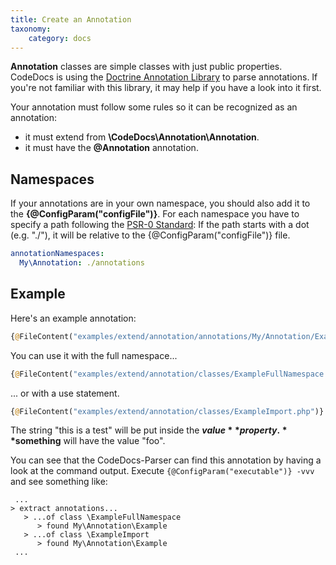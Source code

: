 ```yaml
---
title: Create an Annotation
taxonomy:
    category: docs
---
```


**Annotation** classes are simple classes with just public properties. CodeDocs is using the
[Doctrine Annotation Library](http://doctrine-common.readthedocs.org/en/latest/reference/annotations.html)
to parse annotations. If you're not familiar with this library, it may help if you have a look into it first.

Your annotation must follow some rules so it can be recognized as an annotation:

- it must extend from **\CodeDocs\Annotation\Annotation**.
- it must have the **@Annotation** annotation.


## Namespaces

If your annotations are in your own namespace, you should also add it to the **{@ConfigParam("configFile")}**.
For each namespace you have to specify a path following the [PSR-0 Standard](http://www.php-fig.org/psr/psr-0/):
If the path starts with a dot (e.g. "./"), it will be relative to the {@ConfigParam("configFile")} file.

```yaml
annotationNamespaces:
  My\Annotation: ./annotations
```


## Example

Here's an example annotation:

```php
{@FileContent("examples/extend/annotation/annotations/My/Annotation/Example.php")}
```

You can use it with the full namespace...

```php
{@FileContent("examples/extend/annotation/classes/ExampleFullNamespace.php")}
```

... or with a use statement.

```php
{@FileContent("examples/extend/annotation/classes/ExampleImport.php")}
```

The string "this is a test" will be put inside the **$value** property.
**$something** will have the value "foo".

You can see that the CodeDocs-Parser can find this annotation by
having a look at the command output. Execute `{@ConfigParam("executable")} -vvv` and
see something like:

```
 ...
> extract annotations...
   > ...of class \ExampleFullNamespace
      > found My\Annotation\Example
   > ...of class \ExampleImport
      > found My\Annotation\Example
 ...
```
